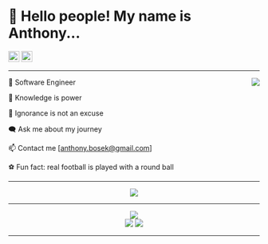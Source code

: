 
# 👋 Hello people! My name is Anthony...
<div>
<img src='https://img.shields.io/github/followers/anthonyBosek?label=Followers&style=social' height='22'>
<img src='https://api.visitorbadge.io/api/visitors?path=https%3A%2F%2Fgithub.com%2FanthonyBosek&countColor=%232ccce4&style=flat' height='22'>
</div>

---

<img src="https://github-readme-stats.vercel.app/api?username=anthonyBosek&count_private=true&show_icons=true&theme=dracula" align="right">

💼 Software Engineer

🌱 Knowledge is power

🚫 Ignorance is not an excuse

🗨  Ask me about my journey

📫 Contact me [anthony.bosek@gmail.com]

⚽ Fun fact: real football is played with a round ball

---

<p align="center">
  <a href="https://skillicons.dev">
    <img src="https://skillicons.dev/icons?i=html,css,js,regex,sass,tailwind,bootstrap,ts,react,styledcomponents,redux,next,nodejs,express,mongodb,jest,webpack,vite,rollup,docker,nginx,aws,heroku,vercel,netlify,linux,bash,apollo,git,githubactions,vscode&theme=dark" />
  </a>
</p>

---

<div align='center'>
<img src="https://github-profile-summary-cards.vercel.app/api/cards/profile-details?username=anthonyBosek&count_private=true&theme=dracula">
</div>
<div align='center'>
<img src="https://github-profile-summary-cards.vercel.app/api/cards/stats?username=anthonyBosek&count_private=true&theme=dracula">
<img src="http://github-profile-summary-cards.vercel.app/api/cards/productive-time?username=anthonyBosek&count_private=true&theme=dracula&utcOffset=8">
</div>

---

<!--  -->

<!--[![Anurag's GitHub stats](https://github-readme-stats.vercel.app/api?username=anthonyBosek&count_private=true&show_icons=true&theme=dracula)](https://github.com/anuraghazra/github-readme-stats) -->
<!-- [![Top Langs](https://github-readme-stats.vercel.app/api/top-langs/?username=anthonyBosek)](https://github.com/anuraghazra/github-readme-stats) -->
